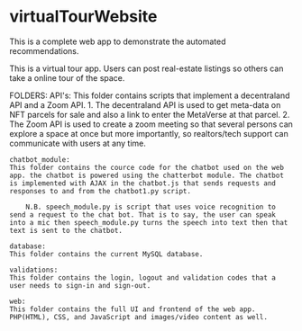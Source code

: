 # virtualTourWebsite
This is a complete web app to demonstrate the automated recommendations.

This is a virtual tour app. Users can post real-estate listings so others can take a online tour of the space. 

FOLDERS:
    API's: 
    This folder contains scripts that implement a  decentraland API and a Zoom API. 
        1. The decentraland API is used to get meta-data on NFT parcels for sale and also a link to enter the MetaVerse at that parcel.
        2. The Zoom API is used to create a zoom meeting so that several persons can explore a space at once but more importantly, so realtors/tech support can communicate with users at any time.
    
    chatbot_module: 
    This folder contains the cource code for the chatbot used on the web app. the chatbot is powered using the chatterbot module. The chatbot is implemented with AJAX in the chatbot.js that sends requests and responses to and from the chatbot1.py script.

        N.B. speech_module.py is script that uses voice recognition to send a request to the chat bot. That is to say, the user can speak into a mic then speech_module.py turns the speech into text then that text is sent to the chatbot.
    
    database: 
    This folder contains the current MySQL database.

    validations:
    This folder contains the login, logout and validation codes that a user needs to sign-in and sign-out.

    web:
    This folder contains the full UI and frontend of the web app. PHP(HTML), CSS, and JavaScript and images/video content as well.